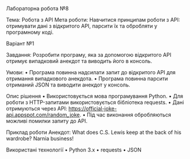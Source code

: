 Лабораторна робота №8

Тема: Робота з API
Мета роботи: Навчитися принципам роботи з API: отримувати дані з відкритого API, парсити їх та обробляти у програмному коді.

Варіант №1

Завдання:
Розробити програму, яка за допомогою відкритого API отримує випадковий анекдот та виводить його в консоль.

Умови:
•	Програма повинна надсилати запит до відкритого API для отримання випадкового анекдота.
•	Програма повинна парсити отриманий JSON та виводити анекдот у консоль.

Опис рішення
•	Використовується мова програмування Python.
•	Для роботи з HTTP-запитами використовується бібліотека requests.
•	Дані отримуються через API: https://official-joke-api.appspot.com/random_joke.
•	Під час виконання обробляються можливі помилки запиту до API.

Приклад роботи
Анекдот:
What does C.S. Lewis keep at the back of his wardrobe?
Narnia business!

Використані технології
•	Python 3.x
•	requests
•	JSON
